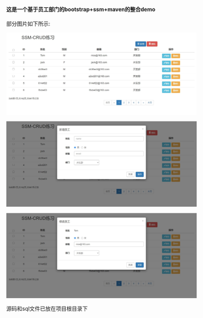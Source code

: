 #### 这是一个基于员工部门的bootstrap+ssm+maven的整合demo
部分图片如下所示:

![](img/Snipaste_2020-07-02_09-55-19.jpg)

![](img/Snipaste_2020-07-02_10-07-30.jpg)

![](img/Snipaste_2020-07-02_10-08-54.jpg)

源码和sql文件已放在项目根目录下
